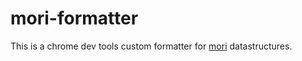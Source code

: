 # mori-formatter

This is a chrome dev tools custom formatter for [mori](https://swannodette.github.io/mori/) datastructures.
